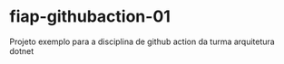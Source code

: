 # fiap-githubaction-01
Projeto exemplo para a disciplina de github action da turma arquitetura dotnet

